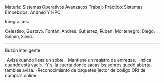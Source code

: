 Materia: Sistemas Operativos Avanzados
Trabajo Práctico: Sistemas Embebidos, Android Y HPC.

Integrantes:

Celestino, Gustavo.
Fontán, Andres.
Gutiérrez, Ruben.
Montenegro, Diego.
Salmin, Silvio.

------------------------------------------------------------------------------------------------
Buzón Inteligente

-Avisa cuando llega un sobre.
-Mantiene un registro de entregas.
-Indica cuando está vacío.
-Y si la puerta donde sacas los sobres quedó abierta, también avisa. 
-Reconocimiento de paquetes(lector de codigo QR) de compras online.

